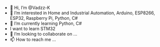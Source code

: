 - 👋 Hi, I’m @Vadzz-K
- 👀 I’m interested in Home and Industrial Automation, Arduino, ESP8266, ESP32, Raspberry Pi, Python, C#
- 🌱 I’m currently learning Python, C#
- I want to learn STM32
- 💞️ I’m looking to collaborate on ...
- 📫 How to reach me ...

<!---
Vadzz-K/Vadzz-K is a ✨ special ✨ repository because its `README.md` (this file) appears on your GitHub profile.
You can click the Preview link to take a look at your changes.
--->
